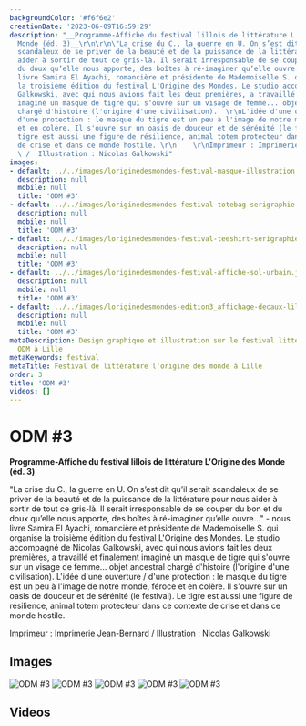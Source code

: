 ```yaml
---
backgroundColor: '#f6f6e2'
creationDate: '2023-06-09T16:59:29'
description: "__Programme-Affiche du festival lillois de littérature L'Origine des
  Monde (éd. 3)__\r\n\r\n\"La crise du C., la guerre en U. On s’est dit qu’il serait
  scandaleux de se priver de la beauté et de la puissance de la littérature pour nous
  aider à sortir de tout ce gris-là. Il serait irresponsable de se couper du bon et
  du doux qu’elle nous apporte, des boîtes à ré-imaginer qu’elle ouvre...\" - nous
  livre Samira El Ayachi, romancière et présidente de Mademoiselle S. qui organise
  la troisième édition du festival L'Origine des Mondes. Le studio accompagné de Nicolas
  Galkowski, avec qui nous avions fait les deux premières, a travaillé et finalement
  imaginé un masque de tigre qui s'ouvre sur un visage de femme... objet ancestral
  chargé d'histoire (l'origine d'une civilisation).  \r\nL'idée d'une ouverture /
  d'une protection : le masque du tigre est un peu à l'image de notre monde, féroce
  et en colère. Il s'ouvre sur un oasis de douceur et de sérénité (le festival). Le
  tigre est aussi une figure de résilience, animal totem protecteur dans ce contexte
  de crise et dans ce monde hostile. \r\n    \r\nImprimeur : Imprimerie Jean-Bernard
  \ /  Illustration : Nicolas Galkowski"
images:
- default: ../../images/loriginedesmondes-festival-masque-illustration.jpg
  description: null
  mobile: null
  title: 'ODM #3'
- default: ../../images/loriginedesmondes-festival-totebag-serigraphie.jpg
  description: null
  mobile: null
  title: 'ODM #3'
- default: ../../images/loriginedesmondes-festival-teeshirt-serigraphie.jpg
  description: null
  mobile: null
  title: 'ODM #3'
- default: ../../images/loriginedesmondes-festival-affiche-sol-urbain.jpg
  description: null
  mobile: null
  title: 'ODM #3'
- default: ../../images/loriginedesmondes-edition3_affichage-decaux-lille.jpg
  description: null
  mobile: null
  title: 'ODM #3'
metaDescription: Design graphique et illustration sur le festival littéraire nomade
  ODM à Lille
metaKeywords: festival
metaTitle: Festival de littérature l'origine des monde à Lille
order: 3
title: 'ODM #3'
videos: []
---
```


# ODM #3

__Programme-Affiche du festival lillois de littérature L'Origine des Monde (éd. 3)__

"La crise du C., la guerre en U. On s’est dit qu’il serait scandaleux de se priver de la beauté et de la puissance de la littérature pour nous aider à sortir de tout ce gris-là. Il serait irresponsable de se couper du bon et du doux qu’elle nous apporte, des boîtes à ré-imaginer qu’elle ouvre..." - nous livre Samira El Ayachi, romancière et présidente de Mademoiselle S. qui organise la troisième édition du festival L'Origine des Mondes. Le studio accompagné de Nicolas Galkowski, avec qui nous avions fait les deux premières, a travaillé et finalement imaginé un masque de tigre qui s'ouvre sur un visage de femme... objet ancestral chargé d'histoire (l'origine d'une civilisation).
L'idée d'une ouverture / d'une protection : le masque du tigre est un peu à l'image de notre monde, féroce et en colère. Il s'ouvre sur un oasis de douceur et de sérénité (le festival). Le tigre est aussi une figure de résilience, animal totem protecteur dans ce contexte de crise et dans ce monde hostile.

Imprimeur : Imprimerie Jean-Bernard  /  Illustration : Nicolas Galkowski

## Images

![ODM #3](../../images/loriginedesmondes-festival-masque-illustration.jpg)
![ODM #3](../../images/loriginedesmondes-festival-totebag-serigraphie.jpg)
![ODM #3](../../images/loriginedesmondes-festival-teeshirt-serigraphie.jpg)
![ODM #3](../../images/loriginedesmondes-festival-affiche-sol-urbain.jpg)
![ODM #3](../../images/loriginedesmondes-edition3_affichage-decaux-lille.jpg)

## Videos
